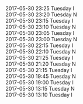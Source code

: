 2017-05-30 23:25 Tuesday  I  
2017-05-30 23:20 Tuesday  N  
2017-05-30 23:15 Tuesday  I  
2017-05-30 23:10 Tuesday  N  
2017-05-30 23:05 Tuesday  I  
2017-05-30 23:00 Tuesday  N  
2017-05-30 22:15 Tuesday  I  
2017-05-30 22:10 Tuesday  N  
2017-05-30 21:25 Tuesday  I  
2017-05-30 21:20 Tuesday  N  
2017-05-30 21:15 Tuesday  I  
2017-05-30 19:45 Tuesday  N  
2017-05-30 19:00 Tuesday  I  
2017-05-30 13:15 Tuesday  N  
2017-05-30 13:10 Tuesday  I  
